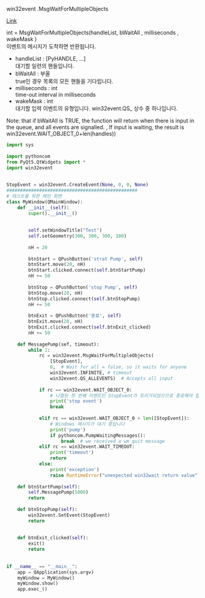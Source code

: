 win32event .MsgWaitForMultipleObjects   

[Link](http://timgolden.me.uk/pywin32-docs/win32event.html)

int = MsgWaitForMultipleObjects(handleList, bWaitAll , milliseconds , wakeMask )   
이벤트의 메시지가 도착하면 반환됩니다.   

- handleList : [PyHANDLE, ...]   
대기할 일련의 핸들입니다.   
- bWaitAll : 부울   
true인 경우 목록의 모든 핸들을 기다립니다.   
- milliseconds : int   
time-out interval in milliseconds   
- wakeMask : int   
대기할 입력 이벤트의 유형입니다. win32event.QS_ 상수 중 하나입니다.   

Note: that if bWaitAll is TRUE, the function will return when there is input in the queue, and all events are signalled. , If input is waiting, the result is win32event.WAIT_OBJECT_0+len(handles))


```python
import sys
 
import pythoncom
from PyQt5.QtWidgets import *
import win32event
 
 
StopEvent = win32event.CreateEvent(None, 0, 0, None)
################################################
# 테스트를 위한 메인 화면
class MyWindow(QMainWindow):
    def __init__(self):
        super().__init__()
 
 
        self.setWindowTitle("Test")
        self.setGeometry(300, 300, 300, 180)
 
        nH = 20
 
        btnStart = QPushButton('strat Pump', self)
        btnStart.move(20, nH)
        btnStart.clicked.connect(self.btnStartPump)
        nH += 50
 
        btnStop = QPushButton('stop Pump', self)
        btnStop.move(20, nH)
        btnStop.clicked.connect(self.btnStopPump)
        nH += 50
 
        btnExit = QPushButton('종료', self)
        btnExit.move(20, nH)
        btnExit.clicked.connect(self.btnExit_clicked)
        nH += 50
 
    def MessagePump(sef, timeout):
        while 1:
            rc = win32event.MsgWaitForMultipleObjects(
                [StopEvent],
                0,  # Wait for all = false, so it waits for anyone
                win32event.INFINITE, # timeout
                win32event.QS_ALLEVENTS)  # Accepts all input
 
            if rc == win32event.WAIT_OBJECT_0:
                # 나열된 첫 번째 이벤트인 StopEvent가 트리거되었으므로 종료해야 합니다
                print('stop event')
                break
 
            elif rc == win32event.WAIT_OBJECT_0 + len([StopEvent]):
                # Windows 메시지가 대기 중입니다
                print('pump')
                if pythoncom.PumpWaitingMessages():
                    break  # we received a wm_quit message
            elif rc == win32event.WAIT_TIMEOUT:
                print('timeout')
                return
            else:
                print('exception')
                raise RuntimeError("unexpected win32wait return value")
 
    def btnStartPump(self):
        self.MessagePump(5000)
        return
 
    def btnStopPump(self):
        win32event.SetEvent(StopEvent)
        return
 
 
    def btnExit_clicked(self):
        exit()
        return
 
 
if __name__ == "__main__":
    app = QApplication(sys.argv)
    myWindow = MyWindow()
    myWindow.show()
    app.exec_()

```
